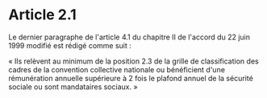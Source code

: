 # Article 2.1

Le dernier paragraphe de l'article 4.1 du chapitre II de l'accord du 22 juin 1999 modifié est rédigé comme suit :

« Ils relèvent au minimum de la position 2.3 de la grille de classification des cadres de la convention collective nationale ou bénéficient d'une rémunération annuelle supérieure à 2 fois le plafond annuel de la sécurité sociale ou sont mandataires sociaux. »

